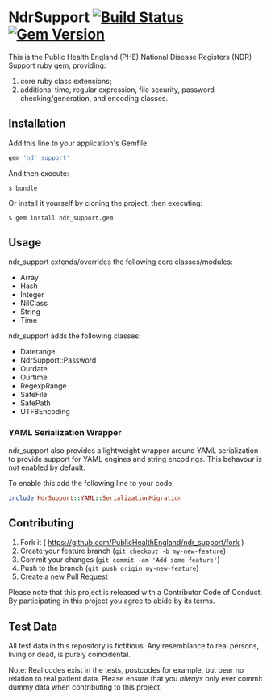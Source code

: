 # NdrSupport [![Build Status](https://github.com/publichealthengland/ndr_support/workflows/Test/badge.svg)](https://github.com/publichealthengland/ndr_support/actions?query=workflow%3Atest) [![Gem Version](https://badge.fury.io/rb/ndr_support.svg)](https://rubygems.org/gems/ndr_support)

This is the Public Health England (PHE) National Disease Registers (NDR) Support ruby gem, providing:

1. core ruby class extensions;
2. additional time, regular expression, file security, password checking/generation, and encoding classes.

## Installation

Add this line to your application's Gemfile:

```ruby
gem 'ndr_support'
```

And then execute:

    $ bundle

Or install it yourself by cloning the project, then executing:

    $ gem install ndr_support.gem

## Usage

ndr_support extends/overrides the following core classes/modules:

- Array
- Hash
- Integer
- NilClass
- String
- Time

ndr_support adds the following classes:

- Daterange
- NdrSupport::Password
- Ourdate
- Ourtime
- RegexpRange
- SafeFile
- SafePath
- UTF8Encoding

### YAML Serialization Wrapper

ndr_support also provides a lightweight wrapper around YAML serialization to provide support for YAML engines and string encodings. This behavour is not enabled by default.

To enable this add the following line to your code:

```ruby
include NdrSupport::YAML::SerializationMigration
```

## Contributing

1. Fork it ( https://github.com/PublicHealthEngland/ndr_support/fork )
2. Create your feature branch (`git checkout -b my-new-feature`)
3. Commit your changes (`git commit -am 'Add some feature'`)
4. Push to the branch (`git push origin my-new-feature`)
5. Create a new Pull Request

Please note that this project is released with a Contributor Code of Conduct. By participating in this project you agree to abide by its terms.

## Test Data

All test data in this repository is fictitious. Any resemblance to real persons, living or dead, is purely coincidental.

Note: Real codes exist in the tests, postcodes for example, but bear no relation to real patient data. Please ensure that you *always* only ever commit dummy data when contributing to this project.
